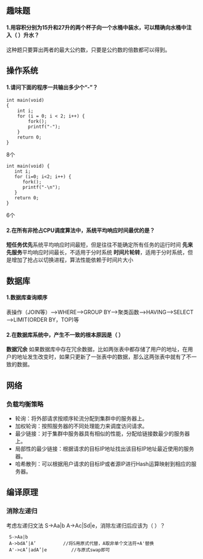 ## 趣味题 ##
#### 1.用容积分别为15升和27升的两个杯子向一个水桶中装水，可以精确向水桶中注入（ ）升水？ ####
这种题只要算出两者的最大公约数，只要是公约数的倍数都可以得到。
## 操作系统 ##
#### 1.请问下面的程序一共输出多少个“-”？ ####

	int main(void)
	{
	    int i;
	    for (i = 0; i < 2; i++) { 
	        fork(); 
	        printf("-"); 
	    } 
	    return 0; 
	} 
8个

	int main(void) {
	   int i;
	   for (i=0; i<2; i++) {
	      fork();
	      printf("-\n");
	   }
	   return 0;
	}
6个

#### 2.在所有非抢占CPU调度算法中，系统平均响应时间最优的是？ ####
**短任务优先**系统平均响应时间最短，但是往往不能确定所有任务的运行时间
**先来先服务**平均响应时间最长，不适用于分时系统
**时间片轮转**，适用于分时系统，但是增加了抢占以切换进程，算法性能依赖于时间片大小
## 数据库 ##
#### 1.数据库查询顺序 ####
表操作（JOIN等）——>WHERE——>GROUP BY——>聚类函数——>HAVING——>SELECT——>LIMIT(ORDER BY，TOP)等
#### 2.在数据库系统中，产生不一致的根本原因是（ ） ####
**数据冗余**
如果数据库中存在冗余数据，比如两张表中都存储了用户的地址，在用户的地址发生改变时，如果只更新了一张表中的数据，那么这两张表中就有了不一致的数据。

## 网络 ##
### 负载均衡策略 ###
- 轮询：将外部请求按顺序轮流分配到集群中的服务器上。
- 加权轮询：按照服务器的不同处理能力来调度访问请求。
- 最少链接：对于集群中服务器具有相似的性能，分配给链接数最少的服务器上。
- 局部性的最少链接：根据请求的目标IP地址找出该目标IP地址最近使用的服务器。
- 哈希散列：可以根据用户请求的目标IP或者源IP进行Hash运算映射到相应的服务器。

## 编译原理 ##
### 消除左递归 ###
考虑左递归文法
S->Aa|b 
A->Ac|Sd|e，消除左递归后应该为（ ）？

	 S->Aa|b			
	 A->bdA’|A’			 //将S用原式代替，A取非单个文法符+A'替换	  
	 A'->cA’|adA’|e     	//与原式swap即可